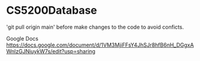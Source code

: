 # CS5200Database
'git pull origin main' before make changes to the code to avoid conficts.

Google Docs
https://docs.google.com/document/d/1VM3MjiFFsY4JhSJr8hfB6nH_DGgxAWnlzGJNiuykW7s/edit?usp=sharing
